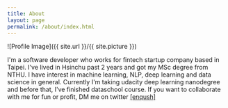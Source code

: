 ```yaml
---
title: About
layout: page
permalink: /about/index.html
---
```

![Profile Image]({{ site.url }}/{{ site.picture }})

<p>I'm a software developer who works for fintech startup company based in Taipei. I've lived in Hsinchu past 2 years and got my MSc degree from NTHU. I have interest in machine learning, NLP, deep learning and data science in general. Currently I'm taking udacity deep learning nanodegree and before that, I've finished dataschool course. If you want to collaborate with me for fun or profit, DM me on twitter <a href="https://twitter.com/enqush">[enqush]</a></p>
